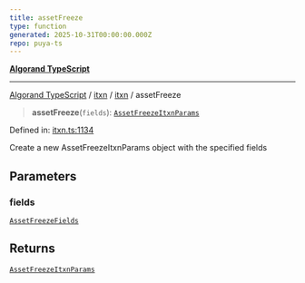 ```yaml
---
title: assetFreeze
type: function
generated: 2025-10-31T00:00:00.000Z
repo: puya-ts
---
```


[**Algorand TypeScript**](docs/_md/README)

---

[Algorand TypeScript](docs/_md/modules) / [itxn](/reference/algorand-typescript/api/itxn/readme/) / [itxn](/reference/algorand-typescript/api/itxn/namespaces/itxn/readme/) / assetFreeze

> **assetFreeze**(`fields`): [`AssetFreezeItxnParams`](/reference/algorand-typescript/api/itxn/namespaces/itxn/classes/assetfreezeitxnparams/)

Defined in: [itxn.ts:1134](https://github.com/algorandfoundation/puya-ts/blob/main/packages/algo-ts/src/itxn.ts#L1134)

Create a new AssetFreezeItxnParams object with the specified fields

## Parameters

### fields

[`AssetFreezeFields`](/reference/algorand-typescript/api/itxn/namespaces/itxn/interfaces/assetfreezefields/)

## Returns

[`AssetFreezeItxnParams`](/reference/algorand-typescript/api/itxn/namespaces/itxn/classes/assetfreezeitxnparams/)
